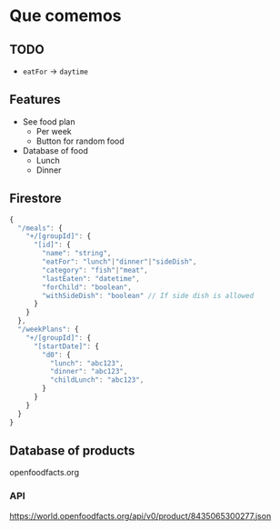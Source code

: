 # Que comemos

## TODO

- `eatFor` -> `daytime`

## Features

- See food plan
  - Per week
  - Button for random food
- Database of food
  - Lunch
  - Dinner

## Firestore

```js
{
  "/meals": {
    "+/[groupId]": {
      "[id]": {
        "name": "string",
        "eatFor": "lunch"|"dinner"|"sideDish",
        "category": "fish"|"meat",
        "lastEaten": "datetime",
        "forChild": "boolean",
        "withSideDish": "boolean" // If side dish is allowed
      }
    }
  },
  "/weekPlans": {
    "+/[groupId]": {
      "[startDate]": {
        "d0": {
          "lunch": "abc123",
          "dinner": "abc123",
          "childLunch": "abc123",
        }
      }
    }
  }
}
```

## Database of products

openfoodfacts.org

### API

https://world.openfoodfacts.org/api/v0/product/8435065300277.json
